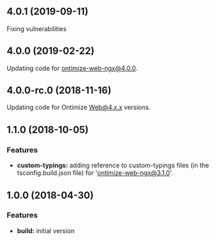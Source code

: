 ## 4.0.1 (2019-09-11)
Fixing vulnerabilities

## 4.0.0 (2019-02-22)
Updating code for ontimize-web-ngx@4.0.0.

## 4.0.0-rc.0 (2018-11-16)
Updating code for Ontimize Web@4.x.x versions.

## 1.1.0 (2018-10-05)

### Features

* **custom-typings:** adding reference to custom-typings files (in the tsconfig.build.json file) for 'ontimize-web-ngx@3.1.0'.

## 1.0.0 (2018-04-30)

### Features

* **build:** initial version